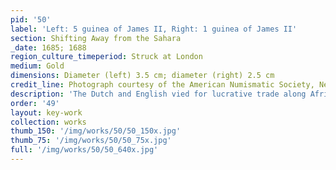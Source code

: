 ```yaml
---
pid: '50'
label: 'Left: 5 guinea of James II, Right: 1 guinea of James II'
section: Shifting Away from the Sahara
_date: 1685; 1688
region_culture_timeperiod: Struck at London
medium: Gold
dimensions: Diameter (left) 3.5 cm; diameter (right) 2.5 cm
credit_line: Photograph courtesy of the American Numismatic Society, New York, 0000.999.596
description: 'The Dutch and English vied for lucrative trade along Africa’s West Coast in the mid-seventeenth century. During this period the English produced guinea coins marked with an elephant-and-castle motif below a bust of the English king, James II. The motif was stamped only onto coins made from West African gold acquired by the newly established Royal Africa Company, which was granted a monopoly on this trade by the British crown in 1672. This iconography illustrates the continuing importance of gold and ivory as commodities, even as trade shifted away from Saharan routes.'
order: '49'
layout: key-work
collection: works
thumb_150: '/img/works/50/50_150x.jpg'
thumb_75: '/img/works/50/50_75x.jpg'
full: '/img/works/50/50_640x.jpg'
---
```

